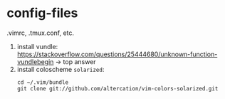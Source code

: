 # config-files
.vimrc, .tmux.conf, etc.

1. install vundle: https://stackoverflow.com/questions/25444680/unknown-function-vundlebegin -> top answer
2. install coloscheme `solarized`: 
    ```
    cd ~/.vim/bundle
    git clone git://github.com/altercation/vim-colors-solarized.git
    ```
